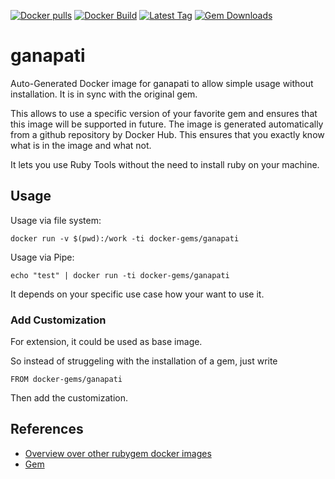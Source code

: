 [![Docker pulls](https://img.shields.io/docker/pulls/rubygem/ganapati.svg)](https://hub.docker.com/r/rubygem/ganapati/)
[![Docker Build](https://img.shields.io/docker/automated/rubygem/ganapati.svg)](https://hub.docker.com/r/rubygem/ganapati/)
[![Latest Tag](https://img.shields.io/github/tag/docker-rubygem/ganapati.svg)](https://hub.docker.com/r/rubygem/ganapati/)
[![Gem Downloads](https://img.shields.io/gem/dt/ganapati.svg)](https://rubygems.org/gems/ganapati/)
# ganapati

Auto-Generated Docker image for ganapati to allow simple usage without installation.
It is in sync with the original gem.

This allows to use a specific version of your favorite gem and ensures that this image will be supported in future.
The image is generated automatically from a github repository by Docker Hub.
This ensures that you exactly know what is in the image and what not.

It lets you use Ruby Tools without the need to install ruby on your machine.

## Usage

Usage via file system:

`docker run -v $(pwd):/work -ti docker-gems/ganapati`

Usage via Pipe:

`echo "test" | docker run -ti docker-gems/ganapati`

It depends on your specific use case how your want to use it.

### Add Customization

For extension, it could be used as base image.

So instead of struggeling with the installation of a gem, just write

`FROM docker-gems/ganapati`

Then add the customization.

## References

 - [Overview over other rubygem docker images](https://github.com/thinkbot/docker-rubygem)
 - [Gem](https://rubygems.org/gems/ganapati/)
